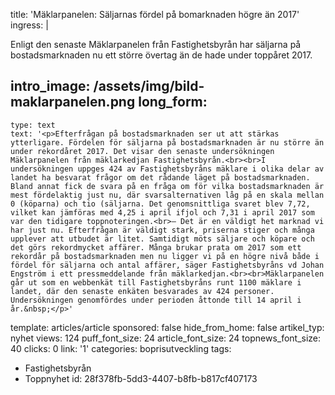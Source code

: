 title: 'Mäklarpanelen: Säljarnas fördel på bomarknaden högre än 2017'
ingress: |
  <p>Enligt den senaste Mäklarpanelen från Fastighetsbyrån har säljarna på bostadsmarknaden nu ett större övertag än de hade under toppåret 2017.
  </p>
  
intro_image: /assets/img/bild-maklarpanelen.png
long_form:
  -
    type: text
    text: '<p>Efterfrågan på bostadsmarknaden ser ut att stärkas ytterligare. Fördelen för säljarna på bostadsmarknaden är nu större än under rekordåret 2017. Det visar den senaste undersökningen Mäklarpanelen från mäklarkedjan Fastighetsbyrån.<br><br>I undersökningen uppges 424 av Fastighetsbyråns mäklare i olika delar av landet ha besvarat frågor om det rådande läget på bostadsmarknaden. Bland annat fick de svara på en fråga om för vilka bostadsmarknaden är mest fördelaktig just nu, där svarsalternativen låg på en skala mellan 0 (köparna) och tio (säljarna. Det genomsnittliga svaret blev 7,72, vilket kan jämföras med 4,25 i april ifjol och 7,31 i april 2017 som var den tidigare toppnoteringen.<br>– Det är en väldigt het marknad vi har just nu. Efterfrågan är väldigt stark, priserna stiger och många upplever att utbudet är litet. Samtidigt möts säljare och köpare och det görs rekordmycket affärer. Många brukar prata om 2017 som ett rekordår på bostadsmarknaden men nu ligger vi på en högre nivå både i fördel för säljarna och antal affärer, säger Fastighetsbyråns vd Johan Engström i ett pressmeddelande från mäklarkedjan.<br><br>Mäklarpanelen går ut som en webbenkät till Fastighetsbyråns runt 1100 mäklare i landet, där den senaste enkäten besvarades av 424 personer. Undersökningen genomfördes under perioden åttonde till 14 april i år.&nbsp;</p>'
template: articles/article
sponsored: false
hide_from_home: false
artikel_typ: nyhet
views: 124
puff_font_size: 24
article_font_size: 24
topnews_font_size: 40
clicks: 0
link: '1'
categories: boprisutveckling
tags:
  - Fastighetsbyrån
  - Toppnyhet
id: 28f378fb-5dd3-4407-b8fb-b817cf407173
